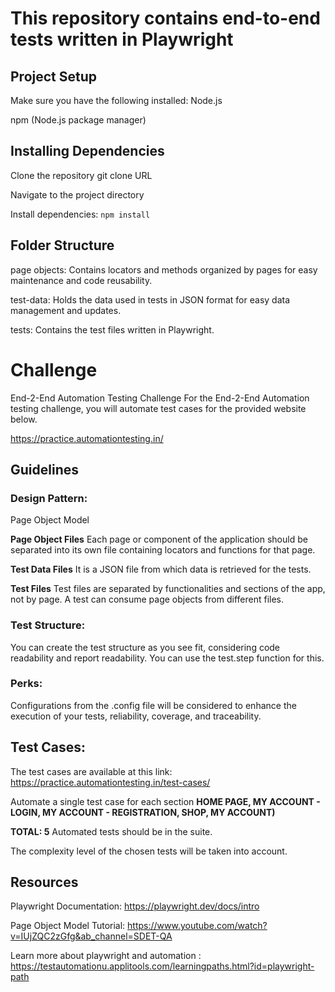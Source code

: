 # This repository contains end-to-end tests written in Playwright 

## Project Setup
Make sure you have the following installed:
Node.js

npm (Node.js package manager)

## Installing Dependencies
Clone the repository git clone URL

Navigate to the project directory

Install dependencies: <code>npm install</code>

## Folder Structure

page objects: Contains locators and methods organized by pages for easy maintenance and code reusability.

test-data: Holds the data used in tests in JSON format for easy data management and updates.

tests: Contains the test files written in Playwright.

# Challenge

End-2-End Automation Testing Challenge
For the End-2-End Automation testing challenge, you will automate test cases for the provided website below.

https://practice.automationtesting.in/

## Guidelines
### Design Pattern:
Page Object Model

**Page Object Files**
Each page or component of the application should be separated into its own file containing locators and functions for that page.

**Test Data Files**
It is a JSON file from which data is retrieved for the tests.

**Test Files**
Test files are separated by functionalities and sections of the app, not by page.
A test can consume page objects from different files.

### Test Structure:
You can create the test structure as you see fit, considering code readability and report readability. You can use the test.step function for this.

### Perks:

Configurations from the .config file will be considered to enhance the execution of your tests, reliability, coverage, and traceability.

## Test Cases:

The test cases are available at this link: https://practice.automationtesting.in/test-cases/

Automate a single test case for each section **HOME PAGE, MY ACCOUNT - LOGIN, MY ACCOUNT - REGISTRATION, SHOP, MY ACCOUNT)**

**TOTAL: 5** Automated tests should be in the suite.

The complexity level of the chosen tests will be taken into account.

## Resources

Playwright Documentation: https://playwright.dev/docs/intro

Page Object Model Tutorial: https://www.youtube.com/watch?v=IUjZQC2zGfg&ab_channel=SDET-QA

Learn more about playwright and automation : https://testautomationu.applitools.com/learningpaths.html?id=playwright-path
